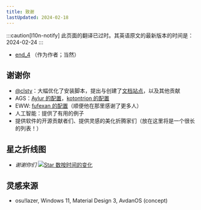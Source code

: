 ```yaml
---
title: 致谢
lastUpdated: 2024-02-18
---
```

:::caution[l10n-notify]
此页面的翻译已过时。其英语原文的最新版本的时间是：2024-02-24
:::
 - [end_4](https://github.com/end-4) （作为作者；当然）

## 谢谢你
 - [@clsty](https://github.com/clsty)：大幅优化了安装脚本，提出与创建了[文档站点](https://github.com/end-4/dots-hyprland-wiki)，以及其他贡献
 - AGS：[Aylur 的配置](https://github.com/Aylur/dotfiles)，[kotontrion 的配置](https://github.com/kotontrion/dotfiles)
 - EWW: [fufexan 的配置](https://github.com/fufexan/dotfiles)（顺便他在那里感谢了更多人）
 - 人工智能：提供了有用的例子
 - 提供软件的开源贡献者们、提供灵感的美化折腾家们（放在这里将是一个很长的列表！）

## 星之折线图
- _谢谢你们_
[![Star 数按时间的变化](https://starchart.cc/end-4/dots-hyprland.svg?background=%230d1117&axis=%23e6edf3&line=%234759e7)](https://starchart.cc/end-4/dots-hyprland)


## 灵感来源
 - osu!lazer, Windows 11, Material Design 3, AvdanOS (concept)
